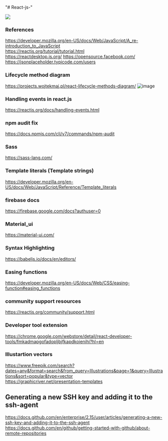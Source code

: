 
"# React-js-" 

<img style="align:center" src="https://user-images.githubusercontent.com/51263906/116847840-02683900-ac09-11eb-86d4-2e9e291ee73a.png"/>





### References 
https://developer.mozilla.org/en-US/docs/Web/JavaScript/A_re-introduction_to_JavaScript \
https://reactjs.org/tutorial/tutorial.html \
https://reactdesktop.js.org/
https://opensource.facebook.com/
https://jsonplaceholder.typicode.com/users

### Lifecycle method diagram 
https://projects.wojtekmaj.pl/react-lifecycle-methods-diagram/
![image](https://user-images.githubusercontent.com/51263906/116846861-eb284c00-ac06-11eb-9b94-83107706034d.png)


### Handling events in react.js 
https://reactjs.org/docs/handling-events.html

### npm audit fix
https://docs.npmjs.com/cli/v7/commands/npm-audit

### Sass
https://sass-lang.com/

### Template literals (Template strings)
https://developer.mozilla.org/en-US/docs/Web/JavaScript/Reference/Template_literals

### firebase docs
https://firebase.google.com/docs?authuser=0

### Material_ui
https://material-ui.com/

### Syntax Highlighting
https://babeljs.io/docs/en/editors/

### Easing functions
https://developer.mozilla.org/en-US/docs/Web/CSS/easing-function#easing_functions

### community support resources
https://reactjs.org/community/support.html

### Developer tool extension 
https://chrome.google.com/webstore/detail/react-developer-tools/fmkadmapgofadopljbjfkapdkoienihi?hl=en

### Illustartion vectors 
https://www.freepik.com/search?dates=any&format=search&from_query=Illustrations&page=1&query=Illustrations&sort=popular&type=vector \
https://graphicriver.net/presentation-templates
## Generating a new SSH key and adding it to the ssh-agent
https://docs.github.com/en/enterprise/2.15/user/articles/generating-a-new-ssh-key-and-adding-it-to-the-ssh-agent \
https://docs.github.com/en/github/getting-started-with-github/about-remote-repositories





